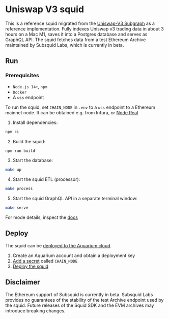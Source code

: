 # Uniswap V3 squid

This is a reference squid migrated from the [Uniswap-V3 Subgraph](https://github.com/Uniswap/v3-subgraph) as a reference implementation. Fully indexes Uniswap v3 
trading data in about 3 hours on a Mac M1, saves it into a Postgres database and serves as GraphQL API. 
The squid fetches data from a test Ethereum Archive maintained by Subsquid Labs, which is currently in beta. 

## Run

### Prerequisites

- `Node.js 14+`, `npm`
- `Docker`
- A `wss` endpoint 

To run the squid, set `CHAIN_NODE` in `.env` to a `wss` endpoint to a Ethereum mainnet node. It can be obtained e.g. from Infura, or [Node Real](https://nodereal.io) 

1) Install dependencies:
```bash
npm ci
```
2) Build the squid:
```bash
npm run build
```
3) Start the database:
```bash
make up
```
4) Start the squid ETL (processor):
```bash
make process
```
5) Start the squid GraphQL API in a separate terminal window:
```bash
make serve
```

For mode details, inspect the [docs](https://docs.subsquid.io)

## Deploy

The squid can be [deployed to the Aquarium cloud](https://app.subsquid.io).
1) Create an Aquarium account and obtain a deployment key
2) [Add a secret](https://docs.subsquid.io/deploy-squid/env-variables/#secrets) called `CHAIN_NODE` 
3) [Deploy the squid](https://docs.subsquid.io/deploy-squid)

## Disclaimer

The Ethereum support of Subsquid is currently in beta. Subsquid Labs provides no guarantees of the stability of the test Archive endpoint used by the squid. 
Future releases of the Squid SDK and the EVM archives may introduce breaking changes. 
